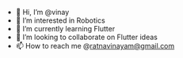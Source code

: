 - 👋 Hi, I’m @vinay
- 👀 I’m interested in Robotics
- 🌱 I’m currently learning Flutter
- 💞️ I’m looking to collaborate on Flutter ideas
- 📫 How to reach me @ratnavinayam@gmail.com

<!---
LordGrim69-ros/LordGrim69-ros is a ✨ special ✨ repository because its `README.md` (this file) appears on your GitHub profile.
You can click the Preview link to take a look at your changes.
--->
